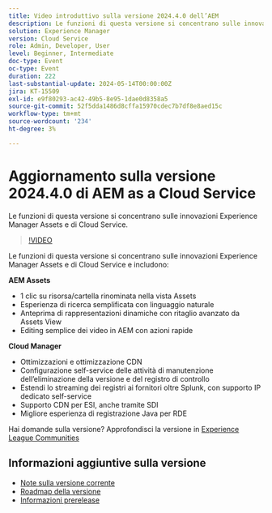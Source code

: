 ```yaml
---
title: Video introduttivo sulla versione 2024.4.0 dell’AEM
description: Le funzioni di questa versione si concentrano sulle innovazioni di Experience Manager Assets e del Cloud Service e includono quanto segue:AEM Assets:1-clic risorsa/cartella rinomina in Assets ViewEsperienza di ricerca semplificata utilizzando il linguaggio naturaleAnteprima rappresentazioni dinamiche incluso Ritaglio avanzato da Assets View Modifica video facilmente in AEM con Azioni rapide rapide rapide ExpressCloud Manager:Ottimizzazioni CDN e tuningConfigurazione self-service delle attività di eliminazione delle versioni e dei registri di auditEstendi lo streaming dei registri ai fornitori oltre Splunk, con supporto IP dedicato self-serviceSupporto CDN per ESI, anche tramite SDIImered Java logging experience for RDE
solution: Experience Manager
version: Cloud Service
role: Admin, Developer, User
level: Beginner, Intermediate
doc-type: Event
oc-type: Event
duration: 222
last-substantial-update: 2024-05-14T00:00:00Z
jira: KT-15509
exl-id: e9f80293-ac42-49b5-8e95-1dae0d8358a5
source-git-commit: 52f5dda1486d8cffa15970cdec7b7df8e8aed15c
workflow-type: tm+mt
source-wordcount: '234'
ht-degree: 3%

---
```


# Aggiornamento sulla versione 2024.4.0 di AEM as a Cloud Service

Le funzioni di questa versione si concentrano sulle innovazioni Experience Manager Assets e di Cloud Service.

>[!VIDEO](https://video.tv.adobe.com/v/3429111/?learn=on)

Le funzioni di questa versione si concentrano sulle innovazioni Experience Manager Assets e di Cloud Service e includono:

**AEM Assets**
* 1 clic su risorsa/cartella rinominata nella vista Assets
* Esperienza di ricerca semplificata con linguaggio naturale
* Anteprima di rappresentazioni dinamiche con ritaglio avanzato da Assets View
* Editing semplice dei video in AEM con azioni rapide

**Cloud Manager**
* Ottimizzazioni e ottimizzazione CDN
* Configurazione self-service delle attività di manutenzione dell’eliminazione della versione e del registro di controllo
* Estendi lo streaming dei registri ai fornitori oltre Splunk, con supporto IP dedicato self-service
* Supporto CDN per ESI, anche tramite SDI
* Migliore esperienza di registrazione Java per RDE

Hai domande sulla versione?  Approfondisci la versione in [Experience League Communities](https://adobe.ly/44Ofo8H)

## Informazioni aggiuntive sulla versione

* [Note sulla versione corrente](https://experienceleague.adobe.com/docs/experience-manager-cloud-service/content/release-notes/home.html?lang=it)
* [Roadmap della versione](https://experienceleague.adobe.com/docs/experience-manager-release-information/aem-release-updates/update-releases-roadmap.html?lang=it)
* [Informazioni prerelease](https://experienceleague.adobe.com/docs/experience-manager-cloud-service/content/release-notes/prerelease.html)

